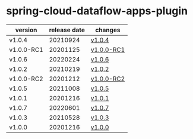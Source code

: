 # spring-cloud-dataflow-apps-plugin	


|version|release date|changes|
|---|---|---|
|v1.0.4|20210924|[v1.0.4](./v1.0.4-20210924.md)|
|v1.0.0-RC1|20201125|[v1.0.0-RC1](./v1.0.0-RC1-20201125.md)|
|v1.0.6|20220224|[v1.0.6](./v1.0.6-20220224.md)|
|v1.0.2|20210219|[v1.0.2](./v1.0.2-20210219.md)|
|v1.0.0-RC2|20201212|[v1.0.0-RC2](./v1.0.0-RC2-20201212.md)|
|v1.0.5|20211008|[v1.0.5](./v1.0.5-20211008.md)|
|v1.0.1|20201216|[v1.0.1](./v1.0.1-20201216.md)|
|v1.0.7|20220601|[v1.0.7](./v1.0.7-20220601.md)|
|v1.0.3|20210528|[v1.0.3](./v1.0.3-20210528.md)|
|v1.0.0|20201216|[v1.0.0](./v1.0.0-20201216.md)|
